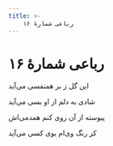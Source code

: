 ```yaml
---
title: >-
    رباعی شمارهٔ ۱۶
---
```

# رباعی شمارهٔ ۱۶

<div class="b" id="bn1"><div class="m1"><p>این گل ز بر همنفسی می‌آید</p></div>
<div class="m2"><p>شادی به دلم از او بسی می‌آید</p></div></div>
<div class="b" id="bn2"><div class="m1"><p>پیوسته از آن روی کنم همدمی‌اش</p></div>
<div class="m2"><p>کز رنگ وی‌ام بوی کسی می‌آید</p></div></div>